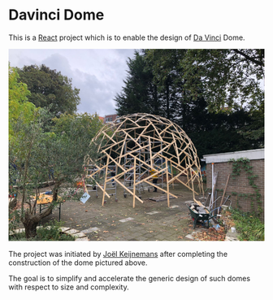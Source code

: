 # Davinci Dome

This is a [React](https://reactjs.org/) project which is to enable the design of [Da Vinci](https://en.wikipedia.org/wiki/Leonardo_da_Vinci) Dome.

![dome picture](etc/wijkpaleis-dome.jpeg)

The project was initiated by [Joël Keijnemans](https://www.linkedin.com/in/jo%C3%ABl-keijnemans-07235820/) after completing the construction of the dome pictured above.

The goal is to simplify and accelerate the generic design of such domes with respect to size and complexity.

